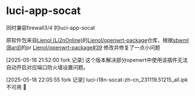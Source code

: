 # luci-app-socat
同时兼容firewall3/4 的luci-app-socat

原软件包来自[Lienol (Li2nOnline)](https://github.com/Lienol)的[Lienol/openwrt-package](https://github.com/Lienol/openwrt-package)仓库，根据[sbwml (Bard)](https://github.com/sbwml)的pr
[Lienol/openwrt-package#39](https://github.com/Lienol/openwrt-package/pull/39/commits) 修改并修复了一点小问题  

[2025-05-18 21:52:00 fork 记录]
这个版本解决部分openwrt中使用该插件无法自动开启对应端口防火墙设置问题。

[2025-05-18 22:05:55 fork 记录]
luci-i18n-socat-zh-cn_231119.51215_all.ipk 不可用 🙅
